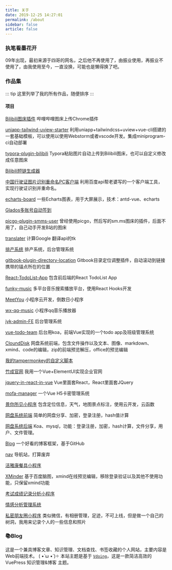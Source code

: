 ```yaml
---
title: 关于
date: 2019-12-25 14:27:01
permalink: /about
sidebar: false
article: false
---
```


### 执笔看墨花开
09年出现，最初来源于四哥的网名，之后他不再使用了，由振业使用，再振业不使用了，由我使用至今，一直没换，可能也是懒得换了吧。

### 作品集
::: tip
这里列举了我的所有作品，随便排序
:::

#### 项目

[Bilibili图床插件](https://github.com/xlzy520/bilibili-img-uploader) 哔哩哔哩图床上传Chrome插件

[uniapp-tailwind-uview-starter](https://github.com/xlzy520/uniapp-tailwind-uview-starter) 利用uniapp+tailwindcss+uview+vue-cli搭建的一套基础模板，可以使用以使用Webstorm或者vscode开发。集成miniprogram-ci自动部署

[typora-plugin-bilibili](https://github.com/xlzy520/typora-plugin-bilibili) Typora粘贴图片自动上传到Bilibili图床，也可以自定义修改成任意图床

[Bilibili短链生成器](https://github.com/xlzy520/bili-short-url)

[中国行驶证图片识别重命名PC客户端](https://github.com/xlzy520/Driving-license-identification) 利用百度api帮老婆写的一个客户端工具，实现行驶证识别并重命名。

[echarts-board](https://github.com/xlzy520/echarts-board) 一些Echarts图表，用于大屏展示，技术：antd-vue、echarts

[Glados多账号自动签到](https://github.com/xlzy520/GLaDOS-CheckIn-multi)

[picgo-plugin-smms-user](https://github.com/xlzy520/picgo-plugin-smms-user) 曾经使用picgo，然后写的sm.ms图床的插件，后面不用了，自己动手开发B站的图床

[translater](https://github.com/xlzy520/translater) 计算Google 翻译api的tk

[排产系统](https://github.com/xlzy520/scheduling) 排产系统，后台管理系统

[gitbook-plugin-directory-location](https://github.com/xlzy520/gitbook-plugin-directory-location) Gitbook目录定位调整插件，自动滚动到链接携带的锚点所在的位置

[React-TodoList-App](https://github.com/xlzy520/React-TodoList-App) 包含前后端的React TodoList App

[funky-music](https://github.com/xlzy520/funky-music) 多平台音乐搜索播放平台，使用React Hooks开发

[MeetYou]() 小程序云开发，倒数日小程序

[wx-qq-music](https://github.com/xlzy520/wx-qq-music) 小程序qq音乐播放器

[jyk-admin-FE](https://github.com/xlzy520/jyk-admin-FE) 后台管理系统

[vue-todo-team](https://github.com/xlzy520/vue-todo-team) 后台用koa，前端Vue实现的一个todo app及班级管理系统

[CloundDisk](https://github.com/xlzy520/CloundDisk3.0) 网盘系统前端，包含文件操作以及文本、图像、markdown、xmind、code的编辑，zip的前端预览解压，office的预览编辑

[我的tampermonkey的自定义脚本](https://github.com/xlzy520/userScripts)

 [竹成官网](https://github.com/xlzy520/zhucheng-website) 我用一个Vue+ElementUI实现企业官网

[jquery-in-react-in-vue](https://github.com/xlzy520/jquery-in-react-in-vue) Vue里面套React，React里面套JQuery

[mofa-manager](https://github.com/xlzy520/mofa-manager) 一个Vue H5卡密管理系统

[景你所见小程序](https://github.com/xlzy520/scenery)  包含定位信息，天气，地图景点标注，使用云开发，云函数

[网盘系统前端](https://github.com/xlzy520/netdisk) 简单的网盘分享、加密，登录注册，hash值计算

[网盘系统后端](https://github.com/xlzy520/nestdisk-be) Koa、mysql，功能：登录注册，加密，hash计算，文件分享，用户、文件管理。

[Blog](https://github.com/xlzy520/xlzy520) 一个好看的博客框架，基于GitHub

[nav](https://github.com/xlzy520/nav) 导航站，打算废弃

[洁雅康餐具小程序](https://github.com/xlzy520/jieyakang)

[XMinder](https://github.com/xlzy520/Xminder) 基于百度脑图，xmind在线预览编辑，移除登录验证以及其他不使用功能，只保留xmind功能

[考试成绩记录分析小程序](https://github.com/xlzy520/exam-score-reporter)

[情感分析管理系统](https://github.com/xlzy520/qingganfenxi)

[私密朋友圈小程序](https://github.com/xlzy520/baby-life) 类似微信，有相册管理，足迹，不可上线，但是做一个自己的树洞，我用来记录个人的一些信息和照片





### 📚Blog
这是一个兼具博客文章、知识管理、文档查找、书签收藏的个人网站，主要内容是Web前端技术。 ( •̀ ω •́ )✧
本站主题是基于 [`Vdoing`](https://github.com/xlzy520/vuepress-theme-vdoing)，这是一款简洁高效的VuePress 知识管理&博客 主题。
